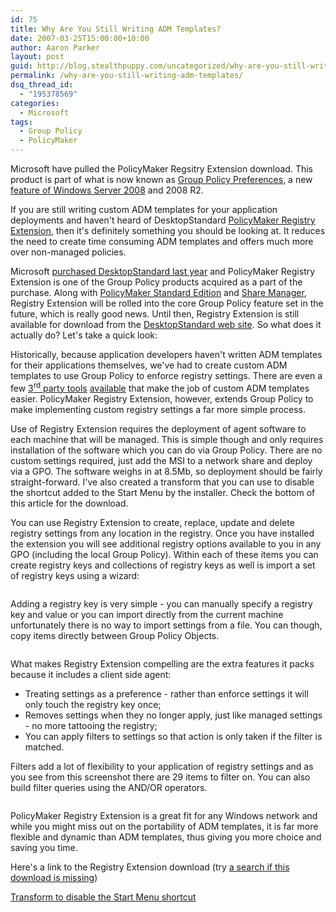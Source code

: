 ```yaml
---
id: 75
title: Why Are You Still Writing ADM Templates?
date: 2007-03-25T15:00:00+10:00
author: Aaron Parker
layout: post
guid: http://blog.stealthpuppy.com/uncategorized/why-are-you-still-writing-adm-templates
permalink: /why-are-you-still-writing-adm-templates/
dsq_thread_id:
  - "195378569"
categories:
  - Microsoft
tags:
  - Group Policy
  - PolicyMaker
---
```

<p class="important">
  Microsoft have pulled the PolicyMaker Regsitry Extension download. This product is part of what is now known as <a href="http://technet.microsoft.com/en-us/library/cc731892%28WS.10%29.aspx">Group Policy Preferences</a>, a new <a href="http://www.microsoft.com/downloads/details.aspx?FamilyID=42e30e3f-6f01-4610-9d6e-f6e0fb7a0790&displaylang=en">feature of Windows Server 2008</a> and 2008 R2.
</p>

If you are still writing custom ADM templates for your application deployments and haven't heard of DesktopStandard [PolicyMaker Registry Extension](http://www.desktopstandard.com/PolicyMakerRegistryExtension.aspx), then it's definitely something you should be looking at. It reduces the need to create time consuming ADM templates and offers much more over non-managed policies.

Microsoft [purchased DesktopStandard last year](http://www.desktopstandard.com/acquisition_FAQ.aspx) and PolicyMaker Registry Extension is one of the Group Policy products acquired as a part of the purchase. Along with [PolicyMaker Standard Edition](http://www.desktopstandard.com/PolicyMakerStandard.aspx) and [Share Manager](http://www.desktopstandard.com/PolicyMakerShareManager.aspx), Registry Extension will be rolled into the core Group Policy feature set in the future, which is really good news. Until then, Registry Extension is still available for download from the [DesktopStandard web site](http://www.desktopstandard.com/DownloadGo.aspx). So what does it actually do? Let's take a quick look:

Historically, because application developers haven't written ADM templates for their applications themselves, we've had to create custom ADM templates to use Group Policy to enforce registry settings. There are even a few [3<sup>rd</sup> party tools](http://www.sysprosoft.com/adm_summary.shtml) [available](http://www.tools4ever.com/products/utilities/policytemplateeditor/) that make the job of custom ADM templates easier. PolicyMaker Registry Extension, however, extends Group Policy to make implementing custom registry settings a far more simple process.

Use of Registry Extension requires the deployment of agent software to each machine that will be managed. This is simple though and only requires installation of the software which you can do via Group Policy. There are no custom settings required, just add the MSI to a network share and deploy via a GPO. The software weighs in at 8.5Mb, so deployment should be fairly straight-forward. I've also created a transform that you can use to disable the shortcut added to the Start Menu by the installer. Check the bottom of this article for the download.

You can use Registry Extension to create, replace, update and delete registry settings from any location in the registry. Once you have installed the extension you will see additional registry options available to you in any GPO (including the local Group Policy). Within each of these items you can create registry keys and collections of registry keys as well is import a set of registry keys using a wizard:

<img src="{{site.baseurl}}/media/2007/03/1000.14.1164.GroupPolicyExtended.png" border="0" alt="" align="top" /><img src="{{site.baseurl}}/media/2007/03/1000.14.1165.NewRegistryItem.png" border="0" alt="" /> 

Adding a registry key is very simple - you can manually specify a registry key and value or you can import directly from the current machine unfortunately there is no way to import settings from a file. You can though, copy items directly between Group Policy Objects.

<img src="{{site.baseurl}}/media/2007/03/1000.14.1166.RegistryKeyProperties1.png" border="0" alt="" /><img src="{{site.baseurl}}/media/2007/03/1000.14.1167.RegistryKeyProperties2.png" border="0" alt="" /> 

What makes Registry Extension compelling are the extra features it packs because it includes a client side agent:

  * Treating settings as a preference - rather than enforce settings it will only touch the registry key once;
  * Removes settings when they no longer apply, just like managed settings - no more tattooing the registry;
  * You can apply filters to settings so that action is only taken if the filter is matched.

Filters add a lot of flexibility to your application of registry settings and as you see from this screenshot there are 29 items to filter on. You can also build filter queries using the AND/OR operators.

<img src="{{site.baseurl}}/media/2007/03/1000.14.1168.FilterProperties.png" border="0" alt="" /> 

PolicyMaker Registry Extension is a great fit for any Windows network and while you might miss out on the portability of ADM templates, it is far more flexible and dynamic than ADM templates, thus giving you more choice and saving you time.

Here's a link to the Registry Extension download (try [a search if this download is missing](http://www.google.co.uk/search?hl=en&q=POLREG.MSI&meta=))

<p class="download">
  <a href="{{site.baseurl}}/media/2007/03/PolicyMakerRegistryExtensionNoShortcut.mst">Transform to disable the Start Menu shortcut</a>
</p>